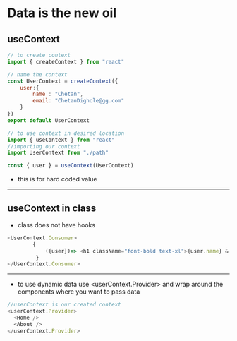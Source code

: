 # Data is the new oil

## useContext

```js
// to create context
import { createContext } from "react"

// name the context
const UserContext = createContext({
    user:{
        name : "Chetan",
        email: "ChetanDighole@gg.com"
    }
})
export default UserContext

```

```js
// to use context in desired location
import { useContext } from "react"
//importing our context
import UserContext from "./path"

const { user } = useContext(UserContext)

```
- this is for hard coded value

***
## useContext in class
- class does not have hooks

```js
<UserContext.Consumer>
        {
            ({user})=> <h1 className="font-bold text-xl">{user.name} & {user.email}</h1>
         }
</UserContext.Consumer>
```
***
- to use dynamic data use <userContext.Provider> and wrap around the components where you want to pass data

```js
//userContext is our created context
<userContext.Provider>
  <Home />
  <About />
</userContext.Provider>
```



